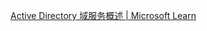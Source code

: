 
[Active Directory 域服务概述 | Microsoft Learn](https://learn.microsoft.com/zh-cn/windows-server/identity/ad-ds/get-started/virtual-dc/active-directory-domain-services-overview)